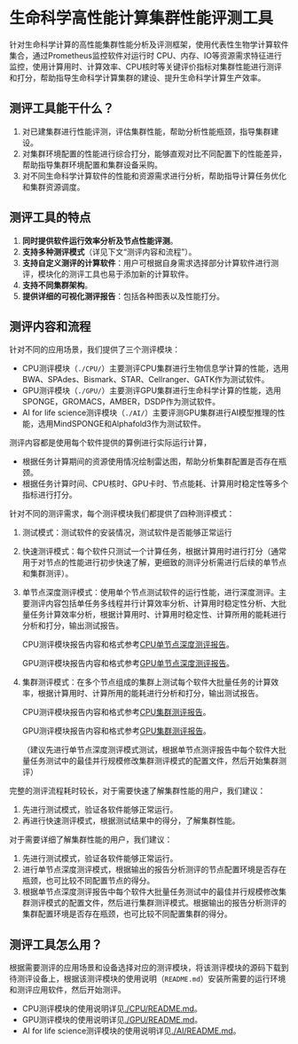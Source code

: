 # 生命科学高性能计算集群性能评测工具
针对生命科学计算的高性能集群性能分析及评测框架，使用代表性生物学计算软件集合，通过Prometheus监控软件对运行时 CPU、内存、IO等资源需求特征进行监控，使用计算用时、计算效率、CPU核时等关键评价指标对集群性能进行测评和打分，帮助指导生命科学计算集群的建设、提升生命科学计算生产效率。


## 测评工具能干什么？
1. 对已建集群进行性能评测，评估集群性能，帮助分析性能瓶颈，指导集群建设。
2. 对集群环境配置的性能进行综合打分，能够直观对比不同配置下的性能差异，帮助指导集群环境配置和集群设备采购。
3. 对不同生命科学计算软件的性能和资源需求进行分析，帮助指导计算任务优化和集群资源调度。

## 测评工具的特点
1. **同时提供软件运行效率分析及节点性能评测**。
2. **支持多种测评模式**（详见下文“测评内容和流程”）。
3. **支持自定义测评的计算软件**：用户可根据自身需求选择部分计算软件进行测评，模块化的测评工具也易于添加新的计算软件。
4. **支持不同集群架构**。
5. **提供详细的可视化测评报告**：包括各种图表以及性能打分。


## 测评内容和流程
针对不同的应用场景，我们提供了三个测评模块：  
- CPU测评模块（`./CPU/`）主要测评CPU集群进行生物信息学计算的性能，选用BWA、SPAdes、Bismark、STAR、Cellranger、GATK作为测试软件。  
- GPU测评模块（`./GPU/`）主要测评GPU集群进行生命科学计算的性能，选用SPONGE，GROMACS，AMBER，DSDP作为测试软件。  
- AI for life science测评模块（`./AI/`）主要评测GPU集群进行AI模型推理的性能，选用MindSPONGE和Alphafold3作为测试软件。  

测评内容都是使用每个软件提供的算例进行实际运行计算，  
- 根据任务计算期间的资源使用情况绘制雷达图，帮助分析集群配置是否存在瓶颈。
- 根据任务计算时间、CPU核时、GPU卡时、节点能耗、计算用时稳定性等多个指标进行打分。

针对不同的测评需求，每个测评模块我们都提供了四种测评模式：
1. 测试模式：测试软件的安装情况，测试软件是否能够正常运行
2. 快速测评模式：每个软件只测试一个计算任务，根据计算用时进行打分（通常用于对节点的性能进行初步快速了解，更细致的测评分析需进行后续的单节点和集群测评）。
3. 单节点深度测评模式：使用单个节点测试软件的运行性能，进行深度测评。主要测评内容包括单任务多线程并行计算效率分析、计算用时稳定性分析、大批量任务计算效率分析，根据计算用时、计算用时稳定性、计算所用的能耗进行分析和打分，输出测试报告。
    
    CPU测评模块报告内容和格式参考[CPU单节点深度测评报告](./CPU/report_example/SingleNodeMode_report.md)。

    GPU测评模块报告内容和格式参考[GPU单节点深度测评报告](./GPU/report_example/SingleNodeMode_report.md)。
4. 集群测评模式：在多个节点组成的集群上测试每个软件大批量任务的计算效率，根据计算用时、计算所用的能耗进行分析和打分，输出测试报告。
   
   CPU测评模块报告内容和格式参考[CPU集群测评报告](./CPU/report_example/ClusterMode_report.md)。

   GPU测评模块报告内容和格式参考[GPU集群测评报告](./GPU/report_example/ClusterMode_report.md)。
   
   （建议先进行单节点深度测评模式测试，根据单节点测评报告中每个软件大批量任务测试中的最佳并行规模修改集群测评模式的配置文件，然后开始集群测评）

完整的测评流程耗时较长，对于需要快速了解集群性能的用户，我们建议：
1. 先进行测试模式，验证各软件能够正常运行。
2. 再进行快速测评模式，根据测试结果中的得分，了解集群性能。

对于需要详细了解集群性能的用户，我们建议：
1. 先进行测试模式，验证各软件能够正常运行。
2. 进行单节点深度测评模式，根据输出的报告分析测评的节点配置环境是否存在瓶颈，也可比较不同配置节点的得分。
3. 根据单节点深度测评报告中每个软件大批量任务测试中的最佳并行规模修改集群测评模式的配置文件，然后进行集群测评模式。根据输出的报告分析测评的集群配置环境是否存在瓶颈，也可比较不同配置集群的得分。


## 测评工具怎么用？
根据需要测评的应用场景和设备选择对应的测评模块，将该测评模块的源码下载到待测评设备上，根据该测评模块的使用说明（`README.md`）安装所需要的运行环境和测评应用软件，然后开始测评。
- CPU测评模块的使用说明详见[./CPU/README.md](./CPU/README.md)。
- GPU测评模块的使用说明详见[./GPU/README.md](./GPU/README.md)。
- AI for life science测评模块的使用说明详见[./AI/README.md](./AI/README.md)。

